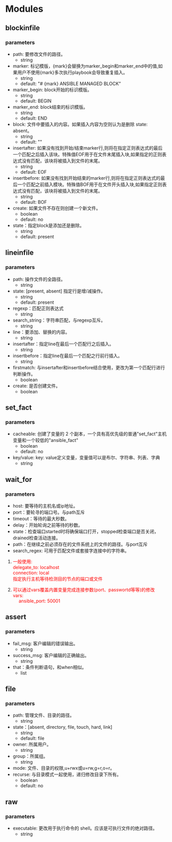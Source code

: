 # Modules
## blockinfile
### parameters
- path: 要修改文件的路径。
	- string
- marker: 标记模版，{mark}会替换为marker_begin和marker_end中的值,如果用户不使用{mark}多次执行playbook会导致重复插入。
	- string
	- default: "# {mark} ANSIBLE MANAGED BLOCK"
- marker_begin: block开始的标识模版。
	- string
	- default: BEGIN
- marker_end: block结束的标识模版。
	- string
	- default: END
- block: 文件中要插入的内容。如果插入内容为空则认为是删除 state: absent。
	- string
	- default: ""
- insertafter: 如果没有找到开始/结束marker行,则将在指定正则表达式的最后一个匹配之后插入该块。特殊值EOF用于在文件末尾插入块,如果指定的正则表达式没有匹配，该块将被插入到文件的末尾。
	- string
	- default: EOF
- insertbefore: 如果没有找到开始结束的marker行,则将在指定正则表达式的最后一个匹配之前插入模块。特殊值BOF用于在文件开头插入块,如果指定正则表达式没有匹配，该块将被插入到文件的末尾。
	- string
	- default: BOF
- create: 如果文件不存在则创建一个新文件。
	- boolean
	- default: no
- state：指定block是添加还是删除。
	- string
	- default: present

## lineinfile
### parameters
- path: 操作文件的全路径。
	- string
- state: [present, absent] 指定行是增/减操作。
	- string
	- default: present
- regexp：匹配正则表达式
	- string
- search_string：字符串匹配，与regexp互斥。
	- string
- line：要添加、替换的内容。
	- string 
- insertafter：指定line在最后一个匹配行之后插入。
	- string
- insertbefore：指定line在最后一个匹配之行前行插入。
	- string
- firstmatch: 与insertafter和insertbefore结合使用，更改为第一个匹配行进行判断操作。
	- boolean
- create: 是否创建文件。
	- boolean


## set_fact
### parameters
- cacheable: 创建了变量的 2 个副本，一个具有高优先级的普通"set_fact"主机变量和一个较低的"ansible_fact"
	- boolean
	- default: no
- key/value: key: value定义变量，变量值可以是布尔、字符串、列表、字典 
	- string

## wait_for
### parameters
- host: 要等待的主机名或ip地址。
- port：要轮寻的端口号。与path互斥
- timeout：等待的最大秒数。
- delay：开始轮询之前等待的秒数。
- state：检查端口started时将确保端口打开，stopped检查端口是否关闭，drained检查活动连接。
- path：在继续之前必须存在的文件系统上的文件的路径。与port互斥
- search_regex: 可用于匹配文件或套接字连接中的字符串。

1. <font color="#FF0000"> 一般使用: <br> delegate_to: localhost <br> connection: local  <br>指定执行主机等待检测目的节点的端口或文件 </font>

2. <font color="#FF0000"> 可以通过vars覆盖内置变量完成连接参数(port、passwortd等等)的修改 <br> vars: <br> &emsp; ansible_port: 50001</font>

## assert
### parameters
- fail_msg: 客户编辑的错误输出。
	- string
- success_msg: 客户编辑的正确输出。
	- string
- that：条件判断语句，和when相似。
	- list

## file
### parameters
- path: 管理文件、目录的路径。
	- string
- state：[absent, directory, file, touch, hard, link]
	- string
	- default: file
- owner: 所属用户。
	- string
- group：所属组。
	- string
- mode: 文件、目录的权限,u+rwx或u=rw,g=r,o=r。
- recurse: 与目录模式一起使用，递归修改目录下所有。
	- boolean
	- default: no

## raw
### parameters
- executable: 更改用于执行命令的 shell。应该是可执行文件的绝对路径。
	- string
